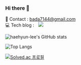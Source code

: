 ### Hi there 👋

📧 Contact : bada7144@gmail.com  
💻 Tech blog : 
<a href="https://bada744.tistory.com/">
    <img 
        src="http://img.shields.io/badge/-Tistory-222222?style=flat&logo=Telegraph&link=https://bada744.tistory.com/"
        style="height : auto; margin-left : 10px; margin-right : 10px;"/>
</a>

![haehyun-lee's GitHub stats](https://github-readme-stats.vercel.app/api?username=haehyun-lee&show_icons=true&theme=tokyonight)

![Top Langs](https://github-readme-stats.vercel.app/api/top-langs/?username=haehyun-lee&layout=compact&theme=tokyonight&langs_count=5&hide=aidl)  

[![Solved.ac 프로필](http://mazassumnida.wtf/api/v2/generate_badge?boj=bada744)](https://solved.ac/bada744)

<!--
📂 Portfolio : 
<a href="https://puzzle-bunny-a7c.notion.site/489524491b8a4223a830b9ca729cfada">
    <img 
        src="http://img.shields.io/badge/-Notion-222222?style=flat&logo=Notion&link=https://puzzle-bunny-a7c.notion.site/489524491b8a4223a830b9ca729cfada"
        style="height : auto; margin-left : 10px; margin-right : 10px;"/>
</a>  
[![Solved.ac 프로필](http://mazassumnida.wtf/api/v2/generate_badge?boj=bada744)](https://solved.ac/bada744)
-->

<!--
**haehyun-lee/haehyun-lee** is a ✨ _special_ ✨ repository because its `README.md` (this file) appears on your GitHub profile.

Here are some ideas to get you started:

- 🔭 I’m currently working on ...
- 🌱 I’m currently learning ...
- 👯 I’m looking to collaborate on ...
- 🤔 I’m looking for help with ...
- 💬 Ask me about ...
- 📫 How to reach me: ...
- 😄 Pronouns: ...
- ⚡ Fun fact: ...
-->
